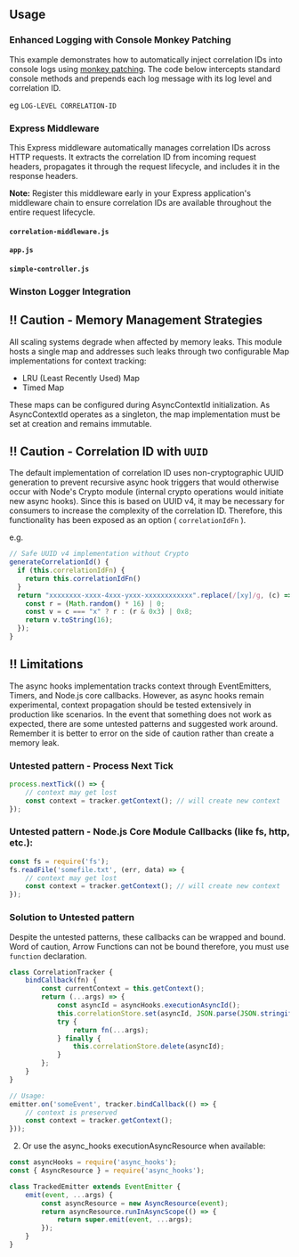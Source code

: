 ## Usage

### Enhanced Logging with Console Monkey Patching

This example demonstrates how to automatically inject correlation IDs into console logs
using [monkey patching](https://en.wikipedia.org/wiki/Monkey_patch). The code below
intercepts standard console methods and prepends each log message with its log level
and correlation ID.

eg `LOG-LEVEL CORRELATION-ID`

<!--START_CODE_FENCE_SECTION:javascript:file:examples/monkey-patch-logs.js-->
<!--END_CODE_FENCE_SECTION:javascript:file:examples/monkey-patch-logs.js-->

### Express Middleware

This Express middleware automatically manages correlation IDs across HTTP requests. It
extracts the correlation ID from incoming request headers, propagates it through the
request lifecycle, and includes it in the response headers.

**Note:** Register this middleware early in your Express application's middleware chain
to ensure correlation IDs are available throughout the entire request lifecycle.

#### `correlation-middleware.js`

<!--START_CODE_FENCE_SECTION:javascript:file:examples/correlation-middleware.js-->
<!--END_CODE_FENCE_SECTION:javascript:file:examples/correlation-middleware.js-->

#### `app.js`

<!--START_CODE_FENCE_SECTION:javascript:file:examples/app.js-->
<!--END_CODE_FENCE_SECTION:javascript:file:examples/app.js-->

#### `simple-controller.js`

<!--START_CODE_FENCE_SECTION:javascript:file:examples/simple-controller.js-->
<!--END_CODE_FENCE_SECTION:javascript:file:examples/simple-controller.js-->

### Winston Logger Integration

<!--START_CODE_FENCE_SECTION:javascript:file:examples/winston-logger.js-->
<!--END_CODE_FENCE_SECTION:javascript:file:examples/winston-logger.js-->

## ‼️ Caution - Memory Management Strategies

All scaling systems degrade when affected by memory leaks. This module hosts a single map
and addresses such leaks through two configurable Map implementations for context tracking:

* LRU (Least Recently Used) Map
* Timed Map

These maps can be configured during AsyncContextId initialization. As AsyncContextId operates
as a singleton, the map implementation must be set at creation and remains immutable.

## ‼️ Caution - Correlation ID with `UUID`

The default implementation of correlation ID uses non-cryptographic UUID generation to prevent recursive
async hook triggers that would otherwise occur with Node's Crypto module (internal crypto operations
would initiate new async hooks). Since this is based on UUID v4, it may be necessary for consumers
to increase the complexity of the correlation ID. Therefore, this functionality has been exposed as
an option ( `correlationIdFn` ).

e.g.
```javascript
// Safe UUID v4 implementation without Crypto
generateCorrelationId() {
  if (this.correlationIdFn) {
    return this.correlationIdFn()
  }
  return "xxxxxxxx-xxxx-4xxx-yxxx-xxxxxxxxxxxx".replace(/[xy]/g, (c) => {
    const r = (Math.random() * 16) | 0;
    const v = c === "x" ? r : (r & 0x3) | 0x8;
    return v.toString(16);
  });
}
```

## ‼️ Limitations

The async hooks implementation tracks context through EventEmitters, Timers, and Node.js
core callbacks. However, as async hooks remain experimental, context propagation should be
tested extensively in production like scenarios. In the event that something does not work as
expected, there are some untested patterns and suggested work around. Remember it is better
to error on the side of caution rather than create a memory leak.

### Untested pattern - **Process Next Tick**

```javascript
process.nextTick(() => {
    // context may get lost
    const context = tracker.getContext(); // will create new context
});
```

### Untested pattern - **Node.js Core Module Callbacks** (like fs, http, etc.):

```javascript
const fs = require('fs');
fs.readFile('somefile.txt', (err, data) => {
    // context may get lost
    const context = tracker.getContext(); // will create new context
});
```

### Solution to Untested pattern

Despite the untested patterns, these callbacks can be wrapped and bound. Word of caution, Arrow Functions
can not be bound therefore, you must use `function` declaration.

```javascript
class CorrelationTracker {
    bindCallback(fn) {
        const currentContext = this.getContext();
        return (...args) => {
            const asyncId = asyncHooks.executionAsyncId();
            this.correlationStore.set(asyncId, JSON.parse(JSON.stringify(currentContext)));
            try {
                return fn(...args);
            } finally {
                this.correlationStore.delete(asyncId);
            }
        };
    }
}

// Usage:
emitter.on('someEvent', tracker.bindCallback(() => {
    // context is preserved
    const context = tracker.getContext();
}));
```

2. Or use the async_hooks executionAsyncResource when available:

```javascript
const asyncHooks = require('async_hooks');
const { AsyncResource } = require('async_hooks');

class TrackedEmitter extends EventEmitter {
    emit(event, ...args) {
        const asyncResource = new AsyncResource(event);
        return asyncResource.runInAsyncScope(() => {
            return super.emit(event, ...args);
        });
    }
}
```
